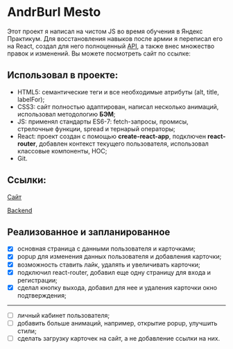 # AndrBurl Mesto

Этот проект я написал на чистом JS во время обучения в Яндекс Практикум. Для восстановления навыков после армии я переписал его на React, создал для него полноценный [API](https://github.com/andrburl2/mesto_api), а также внес множество правок и изменений. Вы можете посмотреть сайт по ссылке:

## Использовал в проекте:
- HTML5: семантические теги и все необходимые атрибуты (alt, title, labelFor);
- CSS3: сайт полностью адаптирован, написал несколько анимаций, использовал методологию **БЭМ**;
- JS: применял стандарты ES6-7: fetch-запросы, промисы, стрелочные функции, spread и тернарый операторы;
- React: проект создан с помощью **create-react-app**, подключен **react-router**, добавлен контекст текущего пользователя, использовал классовые компоненты, HOC;
- Git.

## Cсылки:

[Сайт](https://andrburl-mesto.ml)

[Backend](https://github.com/andrburl2/mesto-api)

## Реализованное и запланированное
- [x] основная страница с данными пользователя и карточками;
- [x] popup для изменения данных пользователя и добавления карточки;
- [x] возможность ставить лайк, удалять и увеличивать карточки;
- [x] подключил react-router, добавил еще одну страницу для входа и регистрации;
- [x] сделал кнопку выхода, добавил для нее и удаления карточки окно подтверждения;

---

- [ ] личный кабинет пользователя;
- [ ] добавить больше анимаций, например, открытие popup, улучшить стили;
- [ ] сделать загрузку карточек на сайт, а не добавление ссылки на них.
